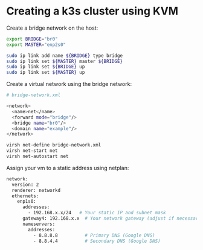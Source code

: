 # Creating a k3s cluster using KVM

Create a bridge network on the host:

```bash
export BRIDGE="br0"
export MASTER="enp2s0"

sudo ip link add name ${BRIDGE} type bridge
sudo ip link set ${MASTER} master ${BRIDGE}
sudo ip link set ${BRIDGE} up
sudo ip link set ${MASTER} up
```

Create a virtual network using the bridge network: 

```bash
# bridge-network.xml

<network>
  <name>net</name>
  <forward mode="bridge"/>
  <bridge name="br0"/>
  <domain name="example"/>
</network>
```

```bash
virsh net-define bridge-network.xml
virsh net-start net
virsh net-autostart net
```

Assign your vm to a static address using netplan:

```bash
network:
  version: 2
  renderer: networkd
  ethernets:
    enp1s0:
      addresses:
        - 192.168.x.x/24   # Your static IP and subnet mask
      gateway4: 192.168.x.x  # Your network gateway (adjust if necessary)
      nameservers:
        addresses:
          - 8.8.8.8          # Primary DNS (Google DNS)
          - 8.8.4.4          # Secondary DNS (Google DNS)
```